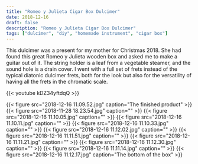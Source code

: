 ```yaml
---
title: "Romeo y Julieta Cigar Box Dulcimer"
date: 2018-12-16
draft: false
description: "Romeo y Julieta Cigar Box Dulcimer"
tags: ["dulcimer", "diy", "homemade instrument", "cigar box"]
---
```

This dulcimer was a present for my mother for Christmas 2018. She had found this great Romeo y Julieta wooden box and asked me to make a guitar out of it. The string holder is a leaf from a vegetable steamer, and the sound hole is a drain cover. I went with a full set of frets instead of the typical diatonic dulcimer frets, both for the look but also for the versatility of having all the frets in the chromatic scale.

{{< youtube kDZ34yftdqQ >}}

{{< figure src="2018-12-16 11.09.52.jpg" caption="The finished product" >}}
{{< figure src="2018-11-28 18.23.54.jpg" caption="" >}}
{{< figure src="2018-12-16 11.10.05.jpg" caption="" >}}
{{< figure src="2018-12-16 11.10.11.jpg" caption="" >}}
{{< figure src="2018-12-16 11.10.33.jpg" caption="" >}}
{{< figure src="2018-12-16 11.12.02.jpg" caption="" >}}
{{< figure src="2018-12-16 11.11.51.jpg" caption="" >}}
{{< figure src="2018-12-16 11.11.21.jpg" caption="" >}}
{{< figure src="2018-12-16 11.12.30.jpg" caption="" >}}
{{< figure src="2018-12-16 11.11.14.jpg" caption="" >}}
{{< figure src="2018-12-16 11.12.17.jpg" caption="The bottom of the box" >}}
